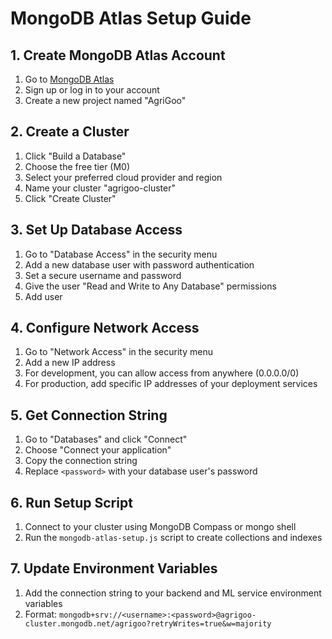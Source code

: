 # MongoDB Atlas Setup Guide

## 1. Create MongoDB Atlas Account
1. Go to [MongoDB Atlas](https://www.mongodb.com/cloud/atlas)
2. Sign up or log in to your account
3. Create a new project named "AgriGoo"

## 2. Create a Cluster
1. Click "Build a Database"
2. Choose the free tier (M0)
3. Select your preferred cloud provider and region
4. Name your cluster "agrigoo-cluster"
5. Click "Create Cluster"

## 3. Set Up Database Access
1. Go to "Database Access" in the security menu
2. Add a new database user with password authentication
3. Set a secure username and password
4. Give the user "Read and Write to Any Database" permissions
5. Add user

## 4. Configure Network Access
1. Go to "Network Access" in the security menu
2. Add a new IP address
3. For development, you can allow access from anywhere (0.0.0.0/0)
4. For production, add specific IP addresses of your deployment services

## 5. Get Connection String
1. Go to "Databases" and click "Connect"
2. Choose "Connect your application"
3. Copy the connection string
4. Replace `<password>` with your database user's password

## 6. Run Setup Script
1. Connect to your cluster using MongoDB Compass or mongo shell
2. Run the `mongodb-atlas-setup.js` script to create collections and indexes

## 7. Update Environment Variables
1. Add the connection string to your backend and ML service environment variables
2. Format: `mongodb+srv://<username>:<password>@agrigoo-cluster.mongodb.net/agrigoo?retryWrites=true&w=majority`
